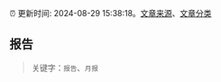 :alarm_clock: 更新时间: 2024-08-29 15:38:18。[文章来源](/README.md)、[文章分类](/TAGS.md)

## 报告


> 关键字：`报告`、`月报`



